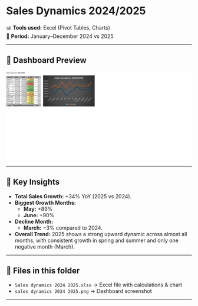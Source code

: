 # Sales Dynamics 2024/2025

📊 **Tools used:** Excel (Pivot Tables, Charts)  
📅 **Period:** January–December 2024 vs 2025  

---

## 🔹 Dashboard Preview
![Sales Dynamics 2024/2025](sales%20dynamics%202024%202025.png)

---

## 🔹 Key Insights
- **Total Sales Growth:** +34% YoY (2025 vs 2024).  
- **Biggest Growth Months:**  
  - **May:** +89%  
  - **June:** +90%  
- **Decline Month:**  
  - **March:** −3% compared to 2024.  
- **Overall Trend:** 2025 shows a strong upward dynamic across almost all months, with consistent growth in spring and summer and only one negative month (March).  

---

## 🔹 Files in this folder
- `Sales dynamics 2024 2025.xlsx` → Excel file with calculations & chart  
- `sales dynamics 2024 2025.png` → Dashboard screenshot  

---


